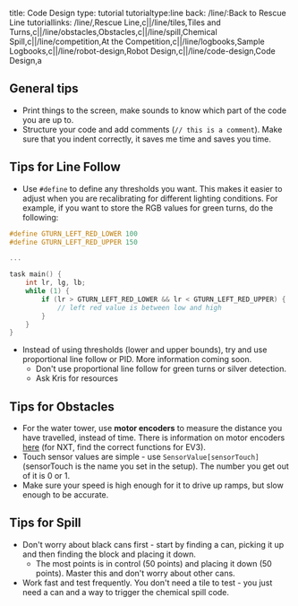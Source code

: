 title: Code Design
type: tutorial
tutorialtype:line
back: /line/:Back to Rescue Line
tutoriallinks: /line/,Rescue Line,c||/line/tiles,Tiles and Turns,c||/line/obstacles,Obstacles,c||/line/spill,Chemical Spill,c||/line/competition,At the Competition,c||/line/logbooks,Sample Logbooks,c||/line/robot-design,Robot Design,c||/line/code-design,Code Design,a

## General tips
* Print things to the screen, make sounds to know which part of the code you are up to.
* Structure your code and add comments (`// this is a comment`). Make sure that you indent correctly, it saves me time and saves you time.

## Tips for Line Follow
* Use `#define` to define any thresholds you want. This makes it easier to adjust when you are recalibrating for different lighting conditions. For example, if you want to store the RGB values for green turns, do the following:

```cpp
#define GTURN_LEFT_RED_LOWER 100
#define GTURN_LEFT_RED_UPPER 150

...

task main() {
    int lr, lg, lb;
    while (1) {
        if (lr > GTURN_LEFT_RED_LOWER && lr < GTURN_LEFT_RED_UPPER) {
            // left red value is between low and high
        }
    }
}
```
* Instead of using thresholds (lower and upper bounds), try and use proportional line follow or PID. More information coming soon.
    * Don't use proportional line follow for green turns or silver detection.
    * Ask Kris for resources

## Tips for Obstacles
* For the water tower, use **motor encoders** to measure the distance you have travelled, instead of time. There is information on motor encoders [here](/robotc/nxt-motor-encoder/) (for NXT, find the correct functions for EV3).
* Touch sensor values are simple - use `SensorValue[sensorTouch]` (sensorTouch is the name you set in the setup). The number you get out of it is 0 or 1.
* Make sure your speed is high enough for it to drive up ramps, but slow enough to be accurate.

## Tips for Spill
* Don't worry about black cans first - start by finding a can, picking it up and then finding the block and placing it down.
    * The most points is in control (50 points) and placing it down (50 points). Master this and don't worry about other cans.
* Work fast and test frequently. You don't need a tile to test - you just need a can and a way to trigger the chemical spill code.
